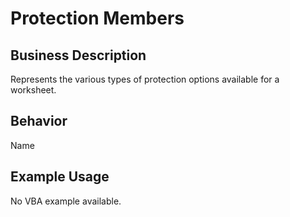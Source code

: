 # Protection Members

## Business Description
Represents the various types of protection options available for a worksheet.

## Behavior
Name

## Example Usage
No VBA example available.